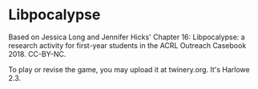 # Libpocalypse
Based on Jessica Long and Jennifer Hicks' Chapter 16: Libpocalypse: a research activity for first-year students in the ACRL Outreach Casebook 2018. CC-BY-NC.

To play or revise the game, you may upload it at twinery.org.  It's Harlowe 2.3.
